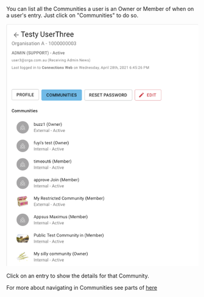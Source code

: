 You can list all the Communities a user is an Owner or Member of when on a user's entry.
Just click on "Communities" to do so.

![Last login](/assets/images/screen-shots/admin/communities-member-of.png)

Click on an entry to show the details for that Community.

For more about navigating in Communities see parts of [here](https://docs.collab.cloud/admin/my-communities/)
